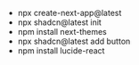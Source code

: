 - npx create-next-app@latest
- npx shadcn@latest init
- npm install next-themes
- npx shadcn@latest add button
- npm install lucide-react